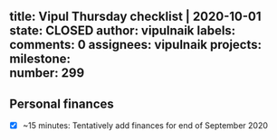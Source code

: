 title:	Vipul Thursday checklist | 2020-10-01
state:	CLOSED
author:	vipulnaik
labels:	
comments:	0
assignees:	vipulnaik
projects:	
milestone:	
number:	299
--
## Personal finances

- [x] ~15 minutes: Tentatively add finances for end of September 2020
